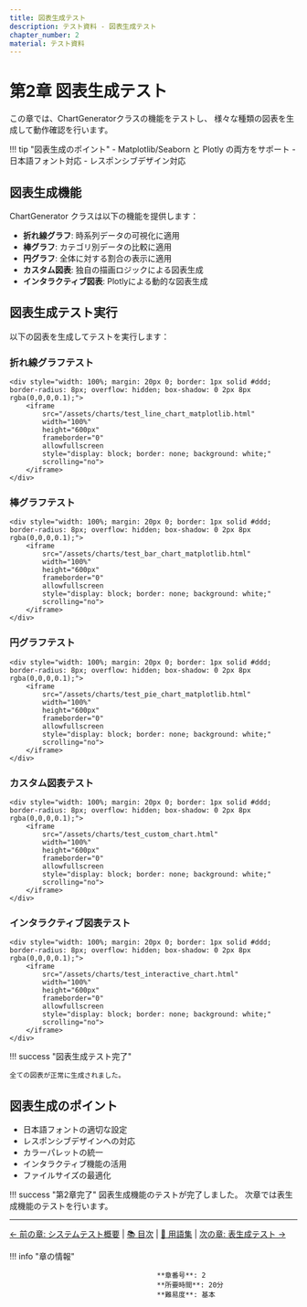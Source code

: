 ```yaml
---
title: 図表生成テスト
description: テスト資料 - 図表生成テスト
chapter_number: 2
material: テスト資料
---
```


# 第2章 図表生成テスト


この章では、ChartGeneratorクラスの機能をテストし、
様々な種類の図表を生成して動作確認を行います。

!!! tip "図表生成のポイント"
    - Matplotlib/Seaborn と Plotly の両方をサポート
    - 日本語フォント対応
    - レスポンシブデザイン対応

## 図表生成機能


<span data-md-tooltip="様々な種類の図表を生成し、HTMLファイルとして出力するクラス。MatplotlibやPlotlyを使用する。">ChartGenerator</span> クラスは以下の機能を提供します：

- **<span data-md-tooltip="データの変化を線で表したグラフ。時系列データの表示に適している。">折れ線グラフ</span>**: 時系列データの可視化に適用
- **<span data-md-tooltip="データを棒の長さで表現するグラフ。カテゴリ別の比較に適している。">棒グラフ</span>**: カテゴリ別データの比較に適用
- **<span data-md-tooltip="データを円の扇形で表現するグラフ。全体に対する割合を示すのに適している。">円グラフ</span>**: 全体に対する割合の表示に適用
- **カスタム図表**: 独自の描画ロジックによる図表生成
- **インタラクティブ図表**: Plotlyによる動的な図表生成


## 図表生成テスト実行

以下の図表を生成してテストを実行します：

### 折れ線グラフテスト


    <div style="width: 100%; margin: 20px 0; border: 1px solid #ddd; border-radius: 8px; overflow: hidden; box-shadow: 0 2px 8px rgba(0,0,0,0.1);">
        <iframe 
            src="/assets/charts/test_line_chart_matplotlib.html" 
            width="100%" 
            height="600px" 
            frameborder="0" 
            allowfullscreen
            style="display: block; border: none; background: white;"
            scrolling="no">
        </iframe>
    </div>

### 棒グラフテスト


    <div style="width: 100%; margin: 20px 0; border: 1px solid #ddd; border-radius: 8px; overflow: hidden; box-shadow: 0 2px 8px rgba(0,0,0,0.1);">
        <iframe 
            src="/assets/charts/test_bar_chart_matplotlib.html" 
            width="100%" 
            height="600px" 
            frameborder="0" 
            allowfullscreen
            style="display: block; border: none; background: white;"
            scrolling="no">
        </iframe>
    </div>

### 円グラフテスト


    <div style="width: 100%; margin: 20px 0; border: 1px solid #ddd; border-radius: 8px; overflow: hidden; box-shadow: 0 2px 8px rgba(0,0,0,0.1);">
        <iframe 
            src="/assets/charts/test_pie_chart_matplotlib.html" 
            width="100%" 
            height="600px" 
            frameborder="0" 
            allowfullscreen
            style="display: block; border: none; background: white;"
            scrolling="no">
        </iframe>
    </div>

### カスタム図表テスト


    <div style="width: 100%; margin: 20px 0; border: 1px solid #ddd; border-radius: 8px; overflow: hidden; box-shadow: 0 2px 8px rgba(0,0,0,0.1);">
        <iframe 
            src="/assets/charts/test_custom_chart.html" 
            width="100%" 
            height="600px" 
            frameborder="0" 
            allowfullscreen
            style="display: block; border: none; background: white;"
            scrolling="no">
        </iframe>
    </div>

### インタラクティブ図表テスト


    <div style="width: 100%; margin: 20px 0; border: 1px solid #ddd; border-radius: 8px; overflow: hidden; box-shadow: 0 2px 8px rgba(0,0,0,0.1);">
        <iframe 
            src="/assets/charts/test_interactive_chart.html" 
            width="100%" 
            height="600px" 
            frameborder="0" 
            allowfullscreen
            style="display: block; border: none; background: white;"
            scrolling="no">
        </iframe>
    </div>

!!! success "図表生成テスト完了"

    全ての図表が正常に生成されました。


## 図表生成のポイント

- 日本語フォントの適切な設定
- レスポンシブデザインへの対応
- カラーパレットの統一
- インタラクティブ機能の活用
- ファイルサイズの最適化


!!! success "第2章完了"
    図表生成機能のテストが完了しました。
    次章では表生成機能のテストを行います。

---

[← 前の章: システムテスト概要](chapter_01_system_test_overview.md) | [📚 目次](index.md) | [📖 用語集](glossary.md) | [次の章: 表生成テスト →](chapter_03_table_generation_test.md)

!!! info "章の情報"

    
                                        **章番号**: 2  
                                        **所要時間**: 20分  
                                        **難易度**: 基本
                                        
